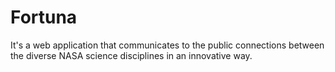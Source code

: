 # Fortuna
It's a web application that communicates to the public connections between the diverse NASA science disciplines in an innovative way. 
